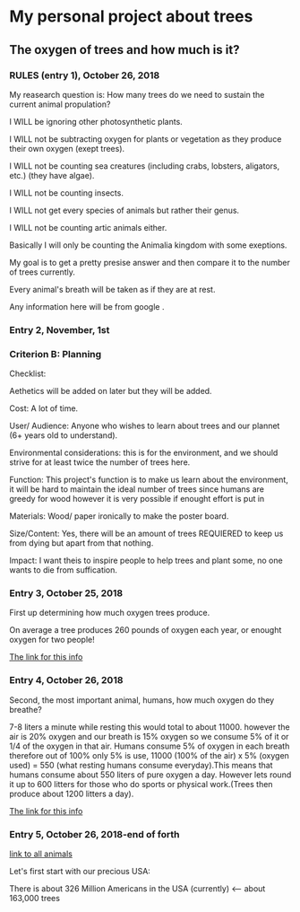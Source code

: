 # My personal project about trees #

## The oxygen of trees and how much is it? ##

### RULES (entry 1), October 26, 2018 ###

My reasearch question is: How many trees do we need to sustain the current animal propulation?

I WILL be ignoring other photosynthetic plants.

I WILL not be subtracting oxygen for plants or vegetation as they produce their own oxygen (exept trees).

I WILL not be counting sea creatures (including crabs, lobsters, aligators, etc.) (they have algae).

I WILL not be counting insects.

I WILL not get every species of animals but rather their genus.

I WILL not be counting artic animals either.

Basically I will only be counting the Animalia kingdom with some exeptions.

My goal is to get a pretty presise answer and then compare it to the number of trees currently.

Every animal's breath will be taken as if they are at rest.

Any information here will be from google .

### Entry 2, November, 1st ###

### Criterion B: Planning ###

Checklist:

Aethetics will be added on later but they will be added.

Cost: A lot of time.

User/ Audience: Anyone who wishes to learn about trees and our plannet (6+ years old to understand).

Environmental considerations: this is for the environment, and we should strive for at least twice the number of trees here.

Function: This project's function is to make us learn about the environment, it will be hard to maintain the ideal number of trees since humans are greedy for wood however it is very possible if enought effort is put in

Materials: Wood/ paper ironically to make the poster board.

Size/Content: Yes, there will be an amount of trees REQUIERED to keep us from dying but apart from that nothing.

Impact: I want theis to inspire people to help trees and plant some, no one wants to die from suffication.

### Entry 3, October 25, 2018 ###

First up determining how much oxygen trees produce.

On average a tree produces 260 pounds of oxygen each year, or enought oxygen for two people!

[The link for this info](https://www.emaze.com/@AOQFLWIQ)

### Entry 4, October 26, 2018 ###

Second, the most important animal, humans, how much oxygen do they breathe?

7-8 liters a minute while resting this would total to about 11000. however the air is 20% oxygen and our breath is 15% oxygen so we consume 5% of it or 1/4 of the oxygen in that air. Humans consume 5% of oxygen in each breath therefore out of 100% only 5% is use, 11000 (100% of the air) x 5% (oxygen used) = 550 (what resting humans consume everyday).This means that humans consume about 550 liters of pure oxygen a day. However lets round it up to 600 litters for those who do sports or physical work.(Trees then produce about 1200 litters a day).



[The link for this info](https://www.sharecare.com/health/air-quality/oxygen-person-consume-a-day)

### Entry 5, October 26, 2018-end of forth  ###

[link to all animals](https://lib2.colostate.edu/wildlife/atoz.php?letter=ALL)

Let's first start with our precious USA:

There is about 326 Million Americans in the USA (currently) <-- about 163,000 trees

